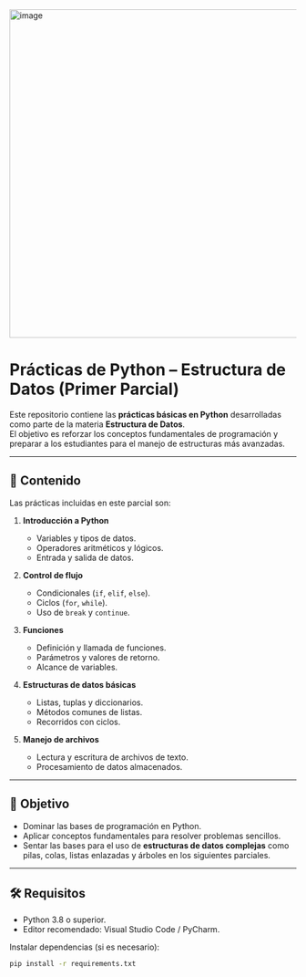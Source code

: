 <img width="1024" height="576" alt="image" src="https://github.com/user-attachments/assets/08067ff0-3d46-42fc-8a1e-b08ea3ae3bd0" />

# Prácticas de Python – Estructura de Datos (Primer Parcial)

Este repositorio contiene las **prácticas básicas en Python** desarrolladas como parte de la materia **Estructura de Datos**.  
El objetivo es reforzar los conceptos fundamentales de programación y preparar a los estudiantes para el manejo de estructuras más avanzadas.

---

## 📘 Contenido

Las prácticas incluidas en este parcial son:

1. **Introducción a Python**
   - Variables y tipos de datos.
   - Operadores aritméticos y lógicos.
   - Entrada y salida de datos.

2. **Control de flujo**
   - Condicionales (`if`, `elif`, `else`).
   - Ciclos (`for`, `while`).
   - Uso de `break` y `continue`.

3. **Funciones**
   - Definición y llamada de funciones.
   - Parámetros y valores de retorno.
   - Alcance de variables.

4. **Estructuras de datos básicas**
   - Listas, tuplas y diccionarios.
   - Métodos comunes de listas.
   - Recorridos con ciclos.

5. **Manejo de archivos**
   - Lectura y escritura de archivos de texto.
   - Procesamiento de datos almacenados.

---

## 🎯 Objetivo

- Dominar las bases de programación en Python.  
- Aplicar conceptos fundamentales para resolver problemas sencillos.  
- Sentar las bases para el uso de **estructuras de datos complejas** como pilas, colas, listas enlazadas y árboles en los siguientes parciales.  

---

## 🛠️ Requisitos

- Python 3.8 o superior.  
- Editor recomendado: Visual Studio Code / PyCharm.  

Instalar dependencias (si es necesario):  
```bash
pip install -r requirements.txt


